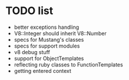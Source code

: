 # TODO list

* better exceptions handling
* V8::Integer should inherit V8::Number
* specs for Mustang's classes
* specs for support modules
* v8 debug stuff
* support for ObjectTemplates
* reflecting ruby classes to FunctionTemplates
* getting entered context

